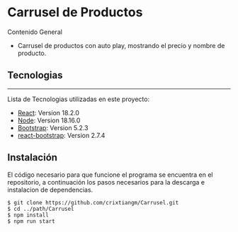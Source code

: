 # Carrusel de Productos

<p>
Contenido General
</p>

- Carrusel de productos con auto play, mostrando el precio y nombre de producto.

## Tecnologias
***
Lista de Tecnologias utilizadas en este proyecto:
* [React](https://es.react.dev/): Version 18.2.0
* [Node](https://nodejs.org/es): Version 18.16.0
* [Bootstrap](https://getbootstrap.com/docs/5.0/getting-started/introduction/): Version 5.2.3
* [react-bootstrap](https://react-bootstrap.github.io/getting-started/introduction/): Version 2.7.4

## Instalación

El código necesario para que funcione el programa se encuentra en el repositorio, a continuación los pasos necesarios para la descarga e instalacion de dependencias.
```
$ git clone https://github.com/crixtiangm/Carrusel.git
$ cd ../path/Carrusel
$ npm install
$ npm run start
```



